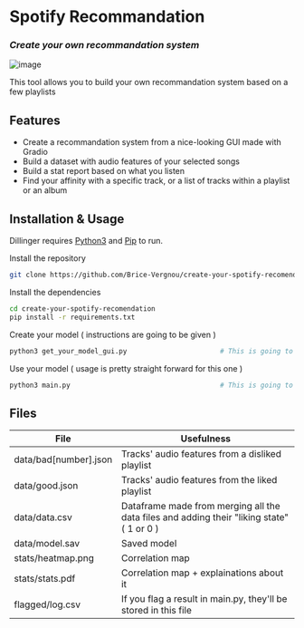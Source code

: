 # Spotify Recommandation
### _Create your own recommandation system_

![image](https://user-images.githubusercontent.com/86613710/129451225-cbad9100-7969-42f5-9947-d1dfd736bc84.png)


This tool allows you to build your own recommandation system based on a few playlists

## Features

- Create a recommandation system from a nice-looking GUI made with Gradio
- Build a dataset with audio features of your selected songs
- Build a stat report based on what you listen
- Find your affinity with a specific track, or a list of tracks within a playlist or an album

## Installation & Usage

Dillinger requires [Python3](https://www.python.org/downloads/) and [Pip](https://pip.pypa.io/en/stable/installation/) to run.

Install the repository

```sh
git clone https://github.com/Brice-Vergnou/create-your-spotify-recomendation.git
```

Install the dependencies

```sh
cd create-your-spotify-recomendation
pip install -r requirements.txt
```

Create your model ( instructions are going to be given )

```sh
python3 get_your_model_gui.py                       # This is going to open your web browser
```

Use your model ( usage is pretty straight forward for this one )

```sh
python3 main.py                                     # This is going to open your web browser
```


## Files

| File | Usefulness |
| ------ | ------ |
| data/bad[number].json | Tracks' audio features from a disliked playlist |
| data/good.json | Tracks' audio features from the liked playlist |
| data/data.csv | Dataframe made from merging all the data files and adding their "liking state" ( 1 or 0 ) |
| data/model.sav | Saved model |
| stats/heatmap.png | Correlation map |
| stats/stats.pdf | Correlation map + explainations about it |
| flagged/log.csv | If you flag a result in main.py, they'll be stored in this file |
